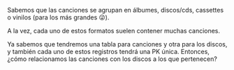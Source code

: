 Sabemos que las canciones se agrupan en álbumes, discos/cds, cassettes o vinilos (para los más grandes :stuck_out_tongue_winking_eye:).

A la vez, cada uno de estos formatos suelen contener muchas canciones. 

Ya sabemos que tendremos una tabla para canciones y otra para los discos, y también cada  uno de estos registros tendrá una PK única. 
Entonces, ¿cómo relacionamos las canciones con los discos a los que pertenecen?
